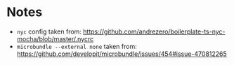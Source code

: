 # Notes

- `nyc` config taken from: https://github.com/andrezero/boilerplate-ts-nyc-mocha/blob/master/.nycrc
- `microbundle --external none` taken from: https://github.com/developit/microbundle/issues/454#issue-470812265
